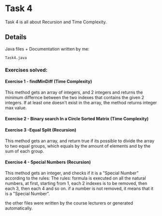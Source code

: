 # Task 4
Task 4 is all about Recursion and Time Complexity.

## Details

Java files + Documentation written by me:

`Task4.java`

### Exercises solved:
#### Exercise 1 - findMinDiff (Time Complexity)
This method gets an array of integers, and 2 integers and returns the minimum differnce between the two indexes that contains
the given 2 integers. If at least one doesn't exist in the array, the method returns integer max value.
#### Exercise 2 - Binary search In a Circle Sorted Matrix (Time Complexity)


#### Exercise 3 -Equal Split (Recursion)
This method gets an array, and return true if its possible to divide the array to two equal groups,
which equals by the amount of elements and by the sum of each group.


#### Exercise 4 - Special Numbers (Recursion)
This method gets an integer, and checks if it is a "Special Number" according to the rules:
The rules: formula is executed on all the natural numbers, at first, starting from 1, each 2 indexes is to be removed, then each 3, then each 4 and so on.
if a number is not removed, it means that it is a "Special Number".



the other files were written by the course lecturers or generated automatically.

